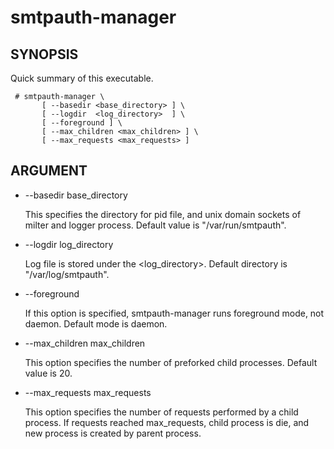 
# smtpauth-manager

## SYNOPSIS

Quick summary of this executable.

     # smtpauth-manager \
           [ --basedir <base_directory> ] \
           [ --logdir  <log_directory>  ] \
           [ --foreground ] \
           [ --max_children <max_children> ] \
           [ --max_requests <max_requests> ]

## ARGUMENT

*  --basedir base_directory

   This specifies the directory for pid file, and unix domain sockets of milter and logger process.
   Default value is "/var/run/smtpauth".

*  --logdir log_directory

   Log file is stored under the <log_directory>. Default directory is "/var/log/smtpauth".

*  --foreground

   If this option is specified, smtpauth-manager runs foreground mode, not daemon.
   Default mode is daemon.

*  --max_children max_children

   This option specifies the number of preforked child processes. Default value is 20. 

*  --max_requests max_requests

   This option specifies the number of requests performed by a child process.
   If requests reached max_requests, child process is die, and new process is created by parent process.

